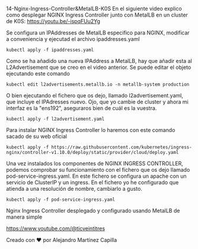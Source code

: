 14-Nginx-Ingress-Controller&MetalLB-K0S
En el siguiente video explico como desplegar NGINX Ingress Controller junto con MetalLB en un cluster de K0S: https://youtu.be/-ispqFUu2Yg

Se configura un IPAddresses de MetalLB especifico para NGINX, modificar a conveniencia y ejecutad el archivo ipaddresses.yaml

```
kubectl apply -f ipaddresses.yaml
```

Como se ha añadido una nueva IPAddress a MetalLB, hay que añadir esta al L2Advertisement que se creo en el video anterior.
Se puede editar el objeto ejecutando este comando

```
kubectl edit l2advertisements.metallb.io -n metallb-system production
```

O bien ejecutando el fichero que os dejo, llamado l2advertisement.yaml, que incluye el IPAdresses nuevo. Ojo, que yo cambie de cluster y ahora mi interfaz es la "ens192", aseguraros bien de cuál es la vuestra.

```
kubectl apply -f l2advertisement.yaml
```

Para instalar NGINX Ingress Controller lo haremos con este comando sacado de su web oficial

```
kubectl apply -f https://raw.githubusercontent.com/kubernetes/ingress-nginx/controller-v1.10.0/deploy/static/provider/cloud/deploy.yaml
```

Una vez instalados los componentes de NGINX INGRESS CONTROLLER, podemos comprobar su funcionamiento con el fichero que os dejo llamado pod-service-ingress.yaml.
En este fichero se configura un apache con un servicio de ClusterIP y un ingress. En el fichero yo he configurado que atienda a una resolución de nombre, cambiarlo a gusto.

```
kubectl apply -f pod-service-ingress.yaml
```

Nginx Ingress Controller desplegado y configurado usando MetalLB de manera simple

https://www.youtube.com/@ticveintitres

Creado con ❤️ por Alejandro Martínez Capilla
